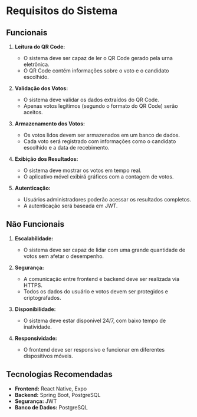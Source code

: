 # Requisitos do Sistema

## Funcionais

1. **Leitura do QR Code:**
   - O sistema deve ser capaz de ler o QR Code gerado pela urna eletrônica.
   - O QR Code contém informações sobre o voto e o candidato escolhido.

2. **Validação dos Votos:**
   - O sistema deve validar os dados extraídos do QR Code.
   - Apenas votos legítimos (segundo o formato do QR Code) serão aceitos.

3. **Armazenamento dos Votos:**
   - Os votos lidos devem ser armazenados em um banco de dados.
   - Cada voto será registrado com informações como o candidato escolhido e a data de recebimento.

4. **Exibição dos Resultados:**
   - O sistema deve mostrar os votos em tempo real.
   - O aplicativo móvel exibirá gráficos com a contagem de votos.

5. **Autenticação:**
   - Usuários administradores poderão acessar os resultados completos.
   - A autenticação será baseada em JWT.

## Não Funcionais

1. **Escalabilidade:**
   - O sistema deve ser capaz de lidar com uma grande quantidade de votos sem afetar o desempenho.

2. **Segurança:**
   - A comunicação entre frontend e backend deve ser realizada via HTTPS.
   - Todos os dados do usuário e votos devem ser protegidos e criptografados.

3. **Disponibilidade:**
   - O sistema deve estar disponível 24/7, com baixo tempo de inatividade.

4. **Responsividade:**
   - O frontend deve ser responsivo e funcionar em diferentes dispositivos móveis.

## Tecnologias Recomendadas

- **Frontend:** React Native, Expo
- **Backend:** Spring Boot, PostgreSQL
- **Segurança:** JWT
- **Banco de Dados:** PostgreSQL
